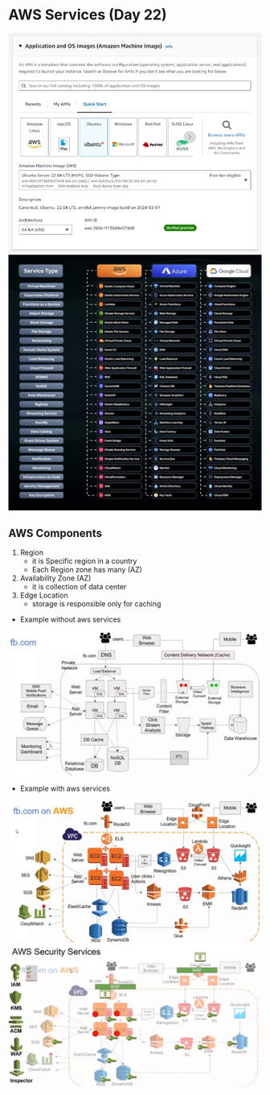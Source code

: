 # AWS Services (Day 22)

![alt text](images/image.png)
![alt text](images/aws-azure-gcp.jpg)

## AWS Components

1. Region
    - it is Specific region in a country
    - Each Region zone has many (AZ)
1. Availability Zone (AZ)
    - it is collection of data center
1. Edge Location
    - storage is responsible only for caching

- Example without aws services

![alt text](images/image-1.png)

- Example with aws services

![alt text](images/image-2.png)
![alt text](images/image-3.png)
